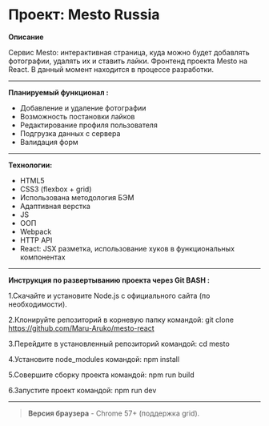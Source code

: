 # Проект: Mesto Russia

**Описание** 

Сервис Mesto: интерактивная страница, куда можно будет добавлять фотографии, удалять их и ставить лайки. Фронтенд проекта Mesto на React. В данный момент находится в процессе разработки. 
____

**Планируемый функционал :**

* Добавление и удаление фотографии
* Возможность постановки лайков
* Редактирование профиля пользователя
* Подгрузка данных с сервера
* Валидация форм

-----
**Технологии:** 
* HTML5
* CSS3 (flexbox + grid)
* Использована методология БЭМ
* Адаптивная верстка
* JS
* ООП
* Webpack
* HTTP API
* React:
 JSX разметка,
 использование хуков в функциональных компонентах
-----

**Инструкция по развертыванию проекта через Git BASH :**

1.Скачайте и установите Node.js с официального сайта (по необходимости).

2.Клонируйте репозиторий в корневую папку командой: git clone https://github.com/Maru-Aruko/mesto-react

3.Перейдите в установленный репозиторий командой: cd mesto

4.Установите node_modules командой: npm install

5.Совершите сборку проекта командой: npm run build

6.Запустите проект командой: npm run dev

-----
>**Версия браузера** - Chrome 57+ (поддержка grid).
